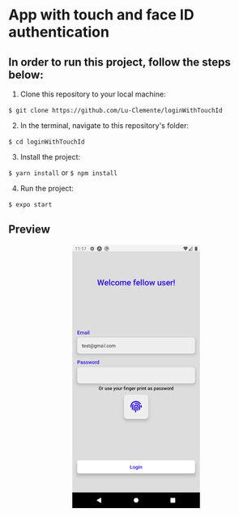 # App with touch and face ID authentication

## In order to run this project, follow the steps below:

1. Clone this repository to your local machine:

`$ git clone https://github.com/Lu-Clemente/loginWithTouchId`

2. In the terminal, navigate to this repository's folder:

`$ cd loginWithTouchId`

3. Install the project:

`$ yarn install` or `$ npm install`

4. Run the project:

`$ expo start`

## Preview

<p align="center">
 <img align="center" height="520px" src="https://github.com/Lu-Clemente/loginWithTouchId/blob/dev/assets/images/loginScreen.png">
</p>
